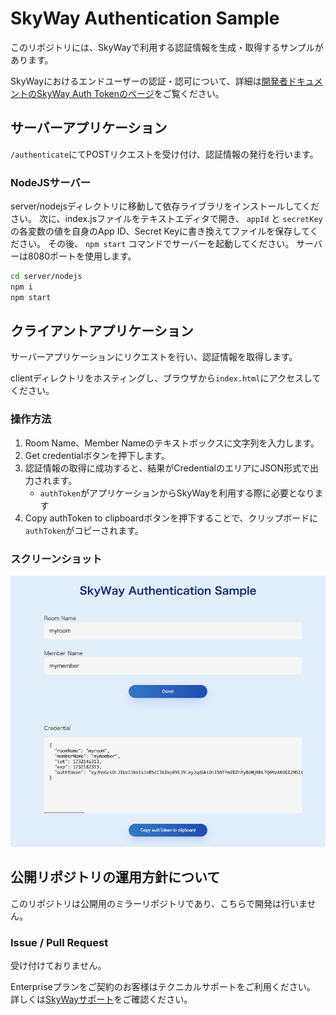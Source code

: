 # SkyWay Authentication Sample

このリポジトリには、SkyWayで利用する認証情報を生成・取得するサンプルがあります。

SkyWayにおけるエンドユーザーの認証・認可について、詳細は[開発者ドキュメントのSkyWay Auth Tokenのページ](https://skyway.ntt.com/ja/docs/user-guide/authentication/skyway-auth-token/)をご覧ください。

## サーバーアプリケーション

`/authenticate`にてPOSTリクエストを受け付け、認証情報の発行を行います。

### NodeJSサーバー

server/nodejsディレクトリに移動して依存ライブラリをインストールしてください。
次に、index.jsファイルをテキストエディタで開き、 `appId` と `secretKey` の各変数の値を自身のApp ID、Secret Keyに書き換えてファイルを保存してください。
その後、 `npm start` コマンドでサーバーを起動してください。
サーバーは8080ポートを使用します。

```sh
cd server/nodejs
npm i
npm start
```

## クライアントアプリケーション

サーバーアプリケーションにリクエストを行い、認証情報を取得します。

clientディレクトリをホスティングし、ブラウザから`index.html`にアクセスしてください。

### 操作方法

1. Room Name、Member Nameのテキストボックスに文字列を入力します。
2. Get credentialボタンを押下します。
3. 認証情報の取得に成功すると、結果がCredentialのエリアにJSON形式で出力されます。
    - `authToken`がアプリケーションからSkyWayを利用する際に必要となります
4. Copy authToken to clipboardボタンを押下することで、クリップボードに `authToken`がコピーされます。

### スクリーンショット

![クライアントアプリケーションのスクリーンショット](./docs/img/screen-shot.png)

## 公開リポジトリの運用方針について

このリポジトリは公開用のミラーリポジトリであり、こちらで開発は行いません。

### Issue / Pull Request

受け付けておりません。

Enterpriseプランをご契約のお客様はテクニカルサポートをご利用ください。
詳しくは[SkyWayサポート](https://support.skyway.ntt.com/hc/ja)をご確認ください。
